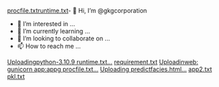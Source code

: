 [procfile.txt](https://github.com/gkgcorporation/gkgcorporation/files/13064768/procfile.txt)[runtime.txt](https://github.com/gkgcorporation/gkgcorporation/files/13064766/runtime.txt)- 👋 Hi, I’m @gkgcorporation
- 👀 I’m interested in ...
- 🌱 I’m currently learning ...
- 💞️ I’m looking to collaborate on ...
- 📫 How to reach me ...

<!---
gkgcorporation/gkgcorporation is a ✨ special ✨ repository because its `README.md` (this file) appears on your GitHub profile.
You can click the Preview link to take a look at your changes.
--->
[Uploadingpython-3.10.9 runtime.txt…]()
[requirement.txt](https://github.com/gkgcorporation/gkgcorporation/files/13064767/requirement.txt)
[Uploadinweb: gunicorn app:appg procfile.txt…]()
[Uploading predictfacies.html…]()
[app2.txt](https://github.com/gkgcorporation/gkgcorporation/files/13064777/app2.txt)
[pkl.txt](https://github.com/gkgcorporation/gkgcorporation/files/13064778/pkl.txt)
